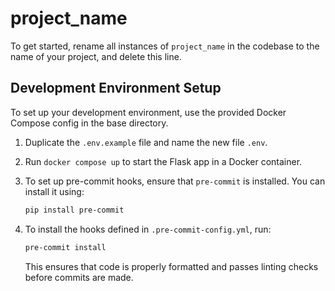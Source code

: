 # project_name

To get started, rename all instances of `project_name` in the codebase to the name of your project, and delete this line.

## Development Environment Setup

To set up your development environment, use the provided Docker Compose config in the base directory.

1. Duplicate the `.env.example` file and name the new file `.env`.

2. Run `docker compose up` to start the Flask app in a Docker container.

3. To set up pre-commit hooks, ensure that `pre-commit` is installed. You can install it using:

   ```bash
   pip install pre-commit
   ```

4. To install the hooks defined in `.pre-commit-config.yml`, run:

   ```bash
   pre-commit install
   ```
   This ensures that code is properly formatted and passes linting checks before commits are made.
